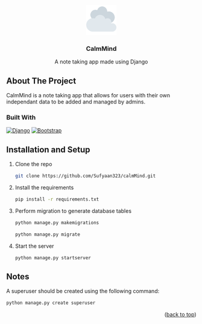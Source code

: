 <br />
<div align="center">
  <a href="https://github.com/github_username/repo_name">
    <img src="notebook/static/images/calmMind.png" alt="Logo" width="80" height="80">
  </a>

<h3 align="center">CalmMind</h3>

  <p align="center">
    A note taking app made using Django
  </p>
</div>


## About The Project
CalmMind is a note taking app that allows for users with their own independant data to be added and managed by admins.


### Built With

[![Django][Django.com]][Django-url]
[![Bootstrap][Bootstrap.com]][Bootstrap-url]



## Installation and Setup

1. Clone the repo
   ```sh
   git clone https://github.com/Sufyaan323/calmMind.git
   ```
2. Install the requirements
   ```sh
   pip install -r requirements.txt
   ```
3. Perform migration to generate database tables
   ```sh
   python manage.py makemigrations
   ```
   ```sh
   python manage.py migrate
   ```
4. Start the server
   ```sh
   python manage.py startserver
   ```


## Notes

A superuser should be created using the following command:
```sh
python manage.py create superuser
```
<p align="right">(<a href="#readme-top">back to top</a>)</p>

<!-- MARKDOWN LINKS & IMAGES -->

[Bootstrap.com]: https://img.shields.io/badge/Bootstrap-563D7C?style=for-the-badge&logo=bootstrap&logoColor=white
[Bootstrap-url]: https://getbootstrap.com
[Django.com]: https://img.shields.io/badge/Django-092E20?style=for-the-badge&logo=django&logoColor=white
[Django-url]: https://www.djangoproject.com/